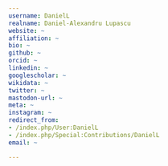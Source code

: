 ```yaml
---
username: DanielL
realname: Daniel-Alexandru Lupascu
website: ~
affiliation: ~
bio: ~
github: ~
orcid: ~
linkedin: ~
googlescholar: ~
wikidata: ~
twitter: ~
mastodon-url: ~
meta: ~
instagram: ~
redirect_from:
- /index.php/User:DanielL
- /index.php/Special:Contributions/DanielL
email: ~

---
```

